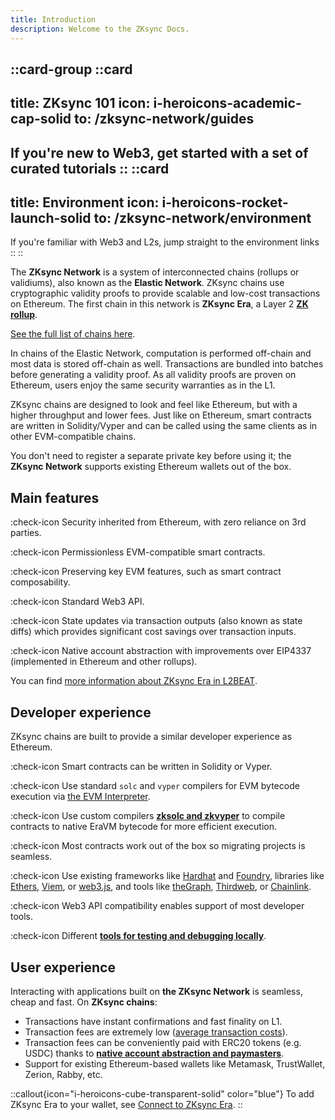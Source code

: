 ```yaml
---
title: Introduction
description: Welcome to the ZKsync Docs.
---
```


::card-group
  ::card
  ---
  title: ZKsync 101
  icon: i-heroicons-academic-cap-solid
  to: /zksync-network/guides
  ---
  If you're new to Web3, get started with a set of curated tutorials
  ::
  ::card
  ---
  title: Environment
  icon: i-heroicons-rocket-launch-solid
  to: /zksync-network/environment
  ---
  If you're familiar with Web3 and L2s, jump straight to the environment links
  ::
::

The **ZKsync Network** is a system of interconnected chains (rollups or validiums), also known as the **Elastic Network**.
ZKsync chains use cryptographic validity proofs to provide scalable and low-cost transactions on Ethereum.
The first chain in this network is **ZKsync Era**, a Layer 2
**[ZK rollup](/zksync-protocol/glossary#zk-rollup)**.

[See the full list of chains here](/zksync-network/environment).

In chains of the Elastic Network, computation is performed off-chain and most data is stored off-chain as well.
Transactions are bundled into batches before generating a validity proof.
As all validity proofs are proven on Ethereum, users enjoy the same security
warranties as in the L1.

ZKsync chains are designed to look and feel like Ethereum, but with a higher throughput and lower fees.
Just like on Ethereum, smart contracts are written in Solidity/Vyper and can be called using the same clients as in
other EVM-compatible chains.

You don't need to register a separate private key before using it;
the **ZKsync Network** supports existing Ethereum wallets out of the box.

## Main features
:check-icon Security inherited from Ethereum, with zero reliance on 3rd parties.

:check-icon Permissionless EVM-compatible smart contracts.

:check-icon Preserving key EVM features, such as smart contract composability.

:check-icon Standard Web3 API.

:check-icon State updates via transaction outputs (also known as state diffs) which provides significant cost savings
over transaction inputs.

:check-icon Native account abstraction with improvements over EIP4337 (implemented in Ethereum and other rollups).

You can find [more information about ZKsync Era in L2BEAT](https://l2beat.com/scaling/projects/zksync-era#stage).

## Developer experience

ZKsync chains are built to provide a similar developer experience as Ethereum.

:check-icon Smart contracts can be written in Solidity or Vyper.

:check-icon Use standard `solc` and `vyper` compilers for EVM bytecode execution via [the EVM Interpreter](../zksync-network/unique-features/evm-interpreter/evm-interpreter).

:check-icon Use custom compilers **[zksolc and
zkvyper](/zksync-protocol/compiler/toolchain)** to compile contracts to native EraVM bytecode for more efficient execution.

:check-icon Most contracts work out of the box so migrating projects is seamless.

:check-icon Use existing frameworks
like [Hardhat](/zksync-network/tooling/hardhat) and [Foundry](/zksync-network/tooling/foundry), libraries like
[Ethers](https://docs.ethers.org/v6/), [Viem](https://viem.sh/zksync), or
[web3.js](https://docs.web3js.org/), and tools like [theGraph](https://thegraph.com/),
[Thirdweb](https://thirdweb.com/zksync), or
[Chainlink](https://docs.chain.link/data-feeds/price-feeds/addresses?network=zksync&page=1).

:check-icon Web3 API compatibility enables support of most developer tools.

:check-icon Different **[tools for testing and debugging
locally](/zksync-network/tooling/local-setup/)**.

## User experience

Interacting with applications built on **the ZKsync Network** is seamless, cheap and fast.
On **ZKsync chains**:

- Transactions have instant confirmations and fast finality on L1.
- Transaction fees are extremely low ([average transaction costs](https://www.growthepie.xyz/fundamentals/transaction-costs)).
- Transaction fees can be conveniently paid with ERC20 tokens (e.g. USDC) thanks to
  **[native account abstraction and paymasters](/zksync-protocol/account-abstraction)**.
- Support for existing Ethereum-based wallets like Metamask, TrustWallet, Zerion, Rabby, etc.

::callout{icon="i-heroicons-cube-transparent-solid" color="blue"}
To add ZKsync Era to your wallet, see [Connect to ZKsync Era](/zksync-network/environment/zksync-era).
::
